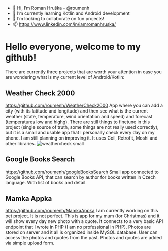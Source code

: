 - 👋 Hi, I’m Roman Hruška - @roumenh
- 👀 I’m currently learning Kotlin and Android development
- 💞️ I’m looking to collaborate on fun projects!
- 📫 https://www.linkedin.com/in/iamromanhruska/

# Hello everyone, welcome to my github!
There are currently three projects that are worth your attention in case you are wondering what is my current level of Android/Kotlin:

## Weather Check 2000
https://github.com/roumenh/WeatherCheck2000
App where you can add a city (with its latitude and longitude) and then see what is the current weather (state, temperature, wind orientation and speed) and forecast (temperatures low and highg). There are still things to finetune in this project (single source of truth, some things are not really used correctly), but it is a small and usable app that I personally check every day on my phone. I am still planning on improving it. It uses Coil, Retrofit, Moshi and other libraries.
![weathercheck small](https://user-images.githubusercontent.com/5468334/207570277-b79a9f8d-d87d-497a-9833-e3817965887f.jpg)

## Google Books Search
https://github.com/roumenh/googleBooksSearch
Small app connected to Google Books API, that can search by author for books written in Czech language. With list of books and detail.

## Mamka Appka
https://github.com/roumenh/MamkaAppka
I am currently working on this pet project. It is not perfect. This is app for my mum (for Christmas) and it will show every day new photo with a quote. It connects to a very basic API endpoint that I wrote in PHP (I am no professional in PHP). Photos are stored on server and it all is organized inside MySQL database. User can access the photos and quotes from the past. Photos and qoutes are added via simple upload form.
